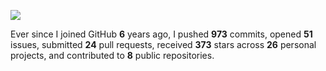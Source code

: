 ![](https://github.com/beucismis/beucismis/assets/40023234/e092789a-a89c-4c8c-baa8-2ddbe8ce9548)

Ever since I joined GitHub **6** years ago, I pushed **973** commits, opened **51** issues, submitted **24** pull requests, received **373** stars across **26** personal projects, and contributed to **8** public repositories.
